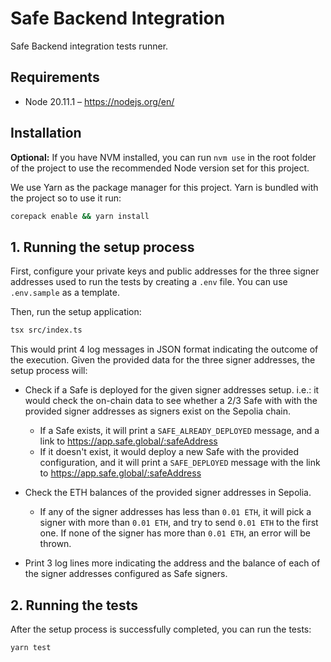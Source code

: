 # Safe Backend Integration

Safe Backend integration tests runner.

## Requirements

- Node 20.11.1 – https://nodejs.org/en/

## Installation

**Optional:** If you have NVM installed, you can run `nvm use` in the root folder of the project to use the recommended
Node version set for this project.

We use Yarn as the package manager for this project. Yarn is bundled with the project so to use it run:

```bash
corepack enable && yarn install
```

## 1. Running the setup process

First, configure your private keys and public addresses for the three signer addresses used to run the tests by creating a `.env` file. You can use `.env.sample` as a template.

Then, run the setup application:

```bash
tsx src/index.ts
```

This would print 4 log messages in JSON format indicating the outcome of the execution. Given the provided data for the three signer addresses, the setup process will:

- Check if a Safe is deployed for the given signer addresses setup. i.e.: it would check the on-chain data to see whether a 2/3 Safe with with the provided signer addresses as signers exist on the Sepolia chain.

  - If a Safe exists, it will print a `SAFE_ALREADY_DEPLOYED` message, and a link to https://app.safe.global/:safeAddress
  - If it doesn't exist, it would deploy a new Safe with the provided configuration, and it will print a `SAFE_DEPLOYED` message with the link to https://app.safe.global/:safeAddress

- Check the ETH balances of the provided signer addresses in Sepolia.

  - If any of the signer addresses has less than `0.01 ETH`, it will pick a signer with more than `0.01 ETH`, and try to send `0.01 ETH` to the first one. If none of the signer has more than `0.01 ETH`, an error will be thrown.

- Print 3 log lines more indicating the address and the balance of each of the signer addresses configured as Safe signers.

## 2. Running the tests

After the setup process is successfully completed, you can run the tests:

```bash
yarn test
```
